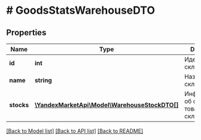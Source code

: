 # # GoodsStatsWarehouseDTO

## Properties

Name | Type | Description | Notes
------------ | ------------- | ------------- | -------------
**id** | **int** | Идентификатор склада. | [optional]
**name** | **string** | Название склада. | [optional]
**stocks** | [**\YandexMarketApi\Model\WarehouseStockDTO[]**](WarehouseStockDTO.md) | Информация об остатках товаров на складе. |

[[Back to Model list]](../../README.md#models) [[Back to API list]](../../README.md#endpoints) [[Back to README]](../../README.md)
